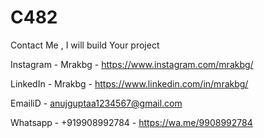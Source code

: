 # C482

Contact Me , I will build Your project

Instagram - Mrakbg - https://www.instagram.com/mrakbg/

LinkedIn  - Mrakbg - https://www.linkedin.com/in/mrakbg/

EmailiD   - anujguptaa1234567@gmail.com

Whatsapp  - +919908992784 - https://wa.me/9908992784

